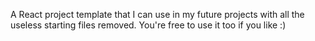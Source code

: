 A React project template that I can use in my future projects with all the useless starting files removed. You're free to use it too if you like :)
